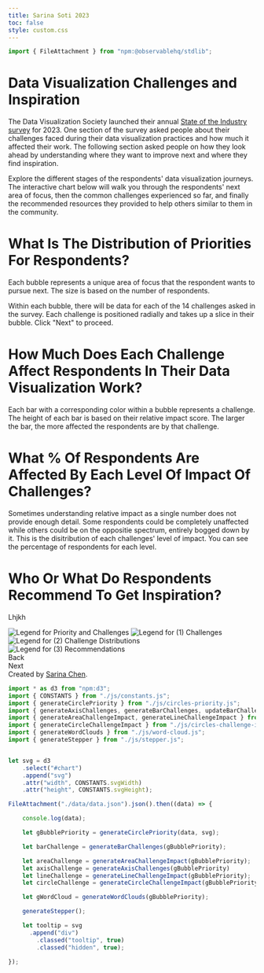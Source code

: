 ```yaml
---
title: Sarina Soti 2023
toc: false
style: custom.css
---
```


```js
import { FileAttachment } from "npm:@observablehq/stdlib";

```

<div class="hero">
  <h1>Data Visualization Challenges and Inspiration</h1>
  <p>The Data Visualization Society launched their annual <a href="https://www.datavisualizationsociety.org/soti-challenge-2023">State of the Industry survey</a> for 2023. One section of the survey asked people about their challenges faced during their data visualization practices and how much it affected their work. The following section asked people on how they look ahead by understanding where they want to improve next and where they find inspiration.</p>
  <p>Explore the different stages of the respondents' data visualization journeys. The interactive chart below will walk you through the respondents' next area of focus, then the common challenges experienced so far, and finally the recommended resources they provided to help others similar to them in the community.
  </p>
</div>

<div class="main-section">
  <div class="text-description-container">
    <div id="stepper-container">
      <div class="text-description annotation-step" id="annotation-step-0">
                <h1>What Is The Distribution of Priorities For Respondents?</h1>
                <p>
                    Each bubble represents a unique area of focus that the respondent wants to pursue next. The size is based on the number of respondents.
                </p>
                <p>
                    Within each bubble, there will be data for each of the 14 challenges asked in the survey. Each challenge is positioned radially and takes up a slice in their bubble. Click "Next" to proceed.
                </p>
      </div>
      <div class="text-description annotation-step" id="annotation-step-1">
                <h1>How Much Does Each Challenge Affect Respondents In Their Data Visualization Work?</h1>
                <p>
                    Each bar with a corresponding color within a bubble represents a challenge. The height of each bar is based on their relative impact score. The larger the bar, the more affected the respondents are by that challenge.
                </p>
      </div>
      <div class="text-description annotation-step" id="annotation-step-2">
                <h1>What % Of Respondents Are Affected By Each Level Of Impact Of Challenges?</h1>
                <p>
                    Sometimes understanding relative impact as a single number does not provide enough detail. Some respondents could be completely unaffected while others could be on the oppositie spectrum, entirely bogged down by it. This is the disitribution of each challenges' level of impact. You can see the percentage of respondents for each level.
                </p>
        </div>
        <div class="text-description annotation-step" id="annotation-step-3">
                <h1>Who Or What Do Respondents Recommend To Get Inspiration?</h1>
                <p>
                    Lhjkh
                </p>
        </div>
    </div>
    <div class="legend-container">
        <img id="legend-step-0" class="legend-step" src="img/legend-base.svg" alt="Legend for Priority and Challenges" />
        <img id="legend-step-1" class="legend-step" src="img/legend-variable-1.svg" alt="Legend for (1) Challenges" />
        <img id="legend-step-2" class="legend-step" src="img/legend-variable-2.svg" alt="Legend for (2) Challenge Distributions" />
        <img id="legend-step-3" class="legend-step" src="img/legend-variable-3.svg" alt="Legend for (3) Recommendations" />
    </div>
    <div id="stepper-nav">
            <div id="step-back" class="step-button">Back</div>
            <div id="step-next" class="step-button">Next</div>
    </div>
  </div>
  <div id="chart"></div>
</div>
<div class="footer">
  <div>Created by <a href="https://ifcolorful.com/">Sarina Chen</a>.</div>
</div>


```js
import * as d3 from "npm:d3";
import { CONSTANTS } from "./js/constants.js";
import { generateCirclePriority } from "./js/circles-priority.js";
import { generateAxisChallenges, generateBarChallenges, updateBarChallenge } from "./js/bars-challenge.js";
import { generateAreaChallengeImpact, generateLineChallengeImpact } from "./js/lines-challenge-impact.js";
import { generateCircleChallengeImpact } from "./js/circles-challenge-impact.js";
import { generateWordClouds } from "./js/word-cloud.js";
import { generateStepper } from "./js/stepper.js";
```

```js

let svg = d3
    .select("#chart")
    .append("svg")
    .attr("width", CONSTANTS.svgWidth)
    .attr("height", CONSTANTS.svgHeight);

FileAttachment("./data/data.json").json().then((data) => {

    console.log(data);

    let gBubblePriority = generateCirclePriority(data, svg);

    let barChallenge = generateBarChallenges(gBubblePriority);

    let areaChallenge = generateAreaChallengeImpact(gBubblePriority);
    let axisChallenge = generateAxisChallenges(gBubblePriority)
    let lineChallenge = generateLineChallengeImpact(gBubblePriority);
    let circleChallenge = generateCircleChallengeImpact(gBubblePriority);

    let gWordCloud = generateWordClouds(gBubblePriority);

    generateStepper();

    let tooltip = svg
      .append("div")
        .classed("tooltip", true)
        .classed("hidden", true);

});
```